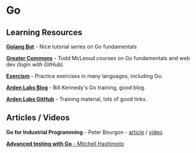 # Go

## Learning Resources

**[Golang Bot](https://golangbot.com/learn-golang-series)** - Nice tutorial series on Go fundamentals

**[Greater Commons](https://greatercommons.com/learn/golang)** - Todd McLeoud courses on Go fundamentals and web dev _(login with GitHub)_.

**[Exercism](http://exercism.io/)** - Practice exercises in many languages, including Go.

**[Arden Labs Blog](https://www.ardanlabs.com/blog/)** - Bill Kennedy's Go training, good blog.

**[Arden Labs GitHub](https://github.com/ardanlabs/gotraining)** - Training material, lots of good links.

## Articles / Videos

**Go for Industrial Programming** - Peter Bourgon - [article](http://peter.bourgon.org/go-for-industrial-programming/) / [video](https://www.youtube.com/watch?v=PTE4VJIdHPg)

[**Advanced testing with Go** - Mitchell Hashimoto](https://www.youtube.com/watch?v=8hQG7QlcLBk)
